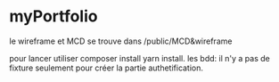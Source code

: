# myPortfolio
le wireframe et MCD se trouve dans /public/MCD&wireframe

pour lancer utiliser composer install yarn install.
les bdd: il n'y a pas de fixture seulement pour créer la partie authetification. 
